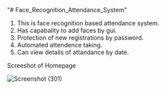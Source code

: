 "# Face_Recognition_Attendance_System" 
1. This is face recognition based attendance system.
2. Has capabality to add faces by gui.
3. Protection of new registrations by password.
4. Automated attendence taking.
5. Can view details of attandance by date.





Screeshot of Homepage

![Screenshot (301)](https://user-images.githubusercontent.com/65654655/129469977-3615f787-c11d-4fbb-88e3-45f399ff52e3.png)

